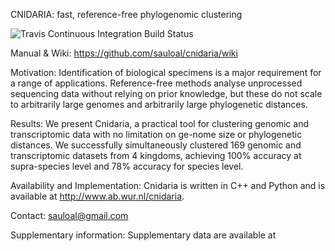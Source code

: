 CNIDARIA: fast, reference-free phylogenomic clustering

![Travis Continuous Integration Build Status](https://travis-ci.org/sauloal/cnidaria.svg?branch=master "Travis Continuous Integration Build Status")

Manual & Wiki: https://github.com/sauloal/cnidaria/wiki

Motivation: Identification of biological specimens is a major requirement 
for a range of applications. Reference-free methods analyse unprocessed 
sequencing data without relying on prior knowledge, but these do not scale 
to arbitrarily large genomes and arbitrarily large phylogenetic distances.

Results: We present Cnidaria, a practical tool for clustering genomic and 
transcriptomic data with no limitation on ge-nome size or phylogenetic 
distances. We successfully simultaneously clustered 169 genomic and 
transcriptomic datasets from 4 kingdoms, achieving 100% accuracy at 
supra-species level and 78% accuracy for species level.

Availability and Implementation: Cnidaria is written in C++ and Python and 
is available at http://www.ab.wur.nl/cnidaria.

Contact: sauloal@gmail.com

Supplementary information: Supplementary data are available at 

